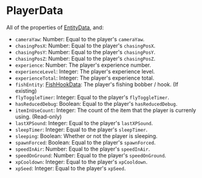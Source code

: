 # PlayerData

All of the properties of [EntityData](EntityData.md), and:

- `cameraYaw`: Number: Equal to the player's `cameraYaw`.
- `chasingPosX`: Number: Equal to the player's `chasingPosX`.
- `chasingPosY`: Number: Equal to the player's `chasingPosY`.
- `chasingPosZ`: Number: Equal to the player's `chasingPosZ`.
- `experience`: Number: The player's experience number.
- `experienceLevel`: Integer: The player's experience level.
- `experienceTotal`: Integer: The player's experience total.
- `fishEntity`: [FishHookData](FishHookData.md): The player's fishing bobber / hook. (If existing)
- `flyToggleTimer`: Integer: Equal to the player's `flyToggleTimer`.
- `hasReducedDebug`: Boolean: Equal to the player's `hasReducedDebug`.
- `itemInUseCount`: Integer: The count of the item that the player is currenly using. (Read-only)
- `lastXPSound`: Integer: Equal to the player's `lastXPSound`.
- `sleepTimer`: Integer: Equal to the player's `sleepTimer`.
- `sleeping`: Boolean: Whether or not the player is sleeping.
- `spawnForced`: Boolean: Equal to the player's `spawnForced`.
- `speedInAir`: Number: Equal to the player's `speedInAir`.
- `speedOnGround`: Number: Equal to the player's `speedOnGround`.
- `xpCooldown`: Integer: Equal to the player's `xpCooldown`.
- `xpSeed`: Integer: Equal to the player's `xpSeed`.
